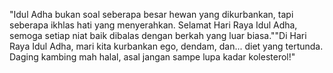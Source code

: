 "Idul Adha bukan soal seberapa besar hewan yang dikurbankan, tapi seberapa ikhlas hati yang menyerahkan. Selamat Hari Raya Idul Adha, semoga setiap niat baik dibalas dengan berkah yang luar biasa.""Di Hari Raya Idul Adha, mari kita kurbankan ego, dendam, dan... diet yang tertunda. Daging kambing mah halal, asal jangan sampe lupa kadar kolesterol!"

